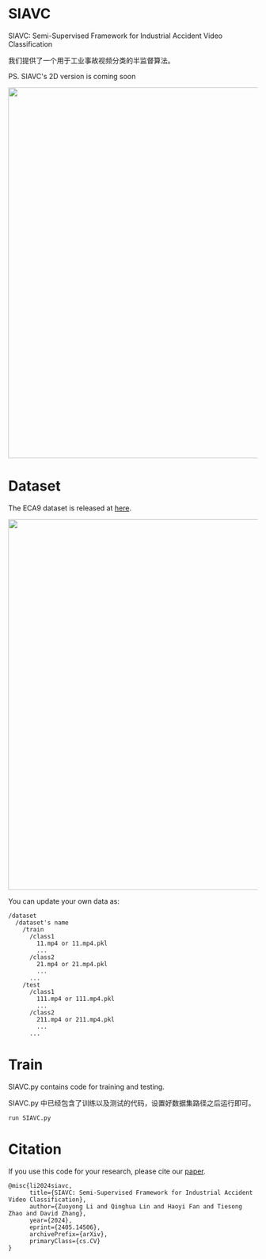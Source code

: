 # SIAVC
SIAVC: Semi-Supervised Framework for Industrial Accident Video Classification

我们提供了一个用于工业事故视频分类的半监督算法。

PS. SIAVC's 2D version is coming soon

<p align="center">
  <img src="Overview.png" width="750px"/>
</p>

# Dataset
The ECA9 dataset is released at [here]( https://pan.baidu.com/s/1acHbQiuaPE1DZtBsyxibzQ?pwd=vrea). 




<p align="center">
  <img src="ECA9.png" width="750px"/>
</p>

You can update your own data as:
```
/dataset 
  /dataset's name 
    /train
      /class1
        11.mp4 or 11.mp4.pkl
        ...
      /class2
        21.mp4 or 21.mp4.pkl
        ...
      ...
    /test
      /class1
        111.mp4 or 111.mp4.pkl
        ...
      /class2
        211.mp4 or 211.mp4.pkl
        ...
      ...

```    

# Train

SIAVC.py contains code for training and testing.

SIAVC.py 中已经包含了训练以及测试的代码，设置好数据集路径之后运行即可。

```
run SIAVC.py
```

# Citation
If you use this code for your research, please cite our [paper](https://arxiv.org/abs/2405.14506).
```
@misc{li2024siavc,
      title={SIAVC: Semi-Supervised Framework for Industrial Accident Video Classification}, 
      author={Zuoyong Li and Qinghua Lin and Haoyi Fan and Tiesong Zhao and David Zhang},
      year={2024},
      eprint={2405.14506},
      archivePrefix={arXiv},
      primaryClass={cs.CV}
}
```
